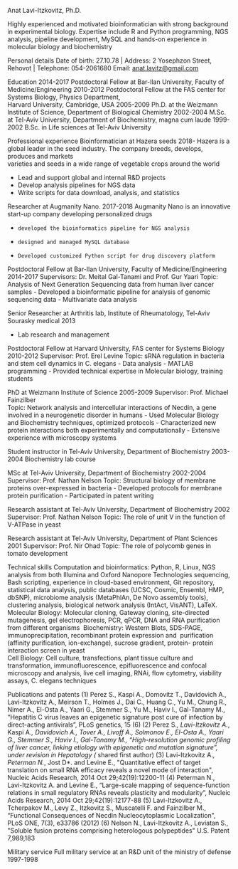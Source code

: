 Anat Lavi-Itzkovitz, Ph.D.

Highly experienced and motivated bioinformatician with strong background in experimental biology. Expertise include R and Python programming, NGS analysis, pipeline development, MySQL and hands-on experience in molecular biology and biochemistry


Personal details
Date of birth: 27.10.78    |    Address: 2 Yosephzon Street, Rehovot    |    Telephone: 054-2061680
Email: anat.lavitz@gmail.com

Education
2014-2017	 Postdoctoral Fellow at Bar-Ilan University, Faculty of Medicine/Engineering 
2010-2012 	 Postdoctoral Fellow at the FAS center for Systems Biology, Physics Department,     
  		 Harvard University, Cambridge, USA
2005-2009    Ph.D. at the Weizmann Institute of Science, Department of Biological Chemistry
2002-2004    M.Sc. at Tel-Aviv University, Department of Biochemistry, magna cum laude
1999-2002    B.Sc. in Life sciences at Tel-Aviv University

Professional experience 
Bioinformatician at Hazera seeds									                         2018-
Hazera is a global leader in the seed industry. The company breeds, develops, produces and markets   
varieties and seeds in a wide range of vegetable crops around the world
-	Lead and support global and internal R&D projects
-	Develop analysis pipelines for NGS data
-	Write scripts for data download, analysis, and statistics

Researcher at Augmanity Nano.										            2017-2018
Augmanity Nano is an innovative start-up company developing personalized drugs
-     developed the bioinformatics pipeline for NGS analysis
-     designed and managed MySQL database
-     Developed customized Python script for drug discovery platform


Postdoctoral Fellow at Bar-Ilan University, Faculty of Medicine/Engineering			            2014-2017
Supervisors: Dr. Meital Gal-Tanami and Prof. Gur Yaari 
Topic: Analysis of Next Generation Sequencing data from human liver cancer samples
	  -      Developed a bioinformatic pipeline for analysis of genomic sequencing data
	  -      Multivariate data analysis

Senior Researcher at Arthritis lab, Institute of Rheumatology, Tel-Aviv Sourasky medical 	             2013
-	Lab research and management 


Postdoctoral Fellow at Harvard University, FAS center for Systems Biology			            2010-2012
Supervisor: Prof. Erel Levine
Topic: sRNA regulation in bacteria and stem cell dynamics in C. elegans
	-     Data analysis
	-     MATLAB programming
	-     Provided technical expertise in Molecular biology, training students

PhD at Weizmann Institute of Science             								            2005-2009                                                                                                                                                                              Supervisor: Prof. Michael Fainzilber		
Topic: Network analysis and intercellular interactions of Necdin, a gene involved in a neurogenetic disorder in humans
	-     Used Molecular Biology and Biochemistry techniques, optimized protocols
	-     Characterized new protein interactions both experimentally and computationally
	-     Extensive experience with microscopy systems
 
Student instructor in Tel-Aviv University, Department of Biochemistry				            2003-2004
Biochemistry lab course

MSc at Tel-Aviv University, Department of Biochemistry		 				            2002-2004
Supervisor: Prof. Nathan Nelson
Topic: Structural biology of membrane proteins over-expressed in bacteria
	-     Developed protocols for membrane protein purification
	-     Participated in patent writing 

Research assistant at Tel-Aviv University, Department of Biochemistry				            2002
Supervisor: Prof. Nathan Nelson
Topic: The role of unit V in the function of V-ATPase in yeast

Research assistant at Tel-Aviv University, Department of Plant Sciences				            2001
Supervisor: Prof. Nir Ohad
Topic: The role of polycomb genes in tomato development

Technical skills
Computation and bioinformatics: Python, R, Linux, NGS analysis from both Illumina and Oxford Nanopore Technologies sequencing, Bash scripting, experience in cloud-based environment, Git repository, statistical data analysis, public databases (UCSC, Cosmic, Ensembl, HMP, dbSNP), microbiome analysis (MetaPhlAn, De Novo assembly tools), clustering analysis, biological network analysis (IntAct, VisANT), LaTeX. 
Molecular Biology: Molecular cloning, Gateway cloning, site-directed mutagenesis, gel electrophoresis, PCR, qPCR, DNA and RNA purification from different organisms   ‬‬‬‬‬‬‬‬‬‬‬‬‬‬
  Biochemistry: Western Blots, SDS-PAGE, immunoprecipitation, recombinant protein expression and   ‬‬‬‬‬‬‬‬‬‬‬‬‬‬
purification (affinity purification, ion-exchange), sucrose gradient, protein- ‬‬‬‬‬‬protein interaction screen in yeast       
Cell Biology: Cell culture, transfections, plant tissue culture and transformation, immunofluorescence, epifluorescence and   ‬‬‬‬‬‬‬‬‬confocal microscopy and analysis, live cell imaging, RNAi, flow cytometry, ‬‬‬‬‬‬‬‬‬‬‬‬‬viability assays, C. elegans techniques

Publications and patents
(1)	Perez S., Kaspi A., Domovitz T., Davidovich A., Lavi-Itzkovitz A., Meirson T., Holmes J., Dai C., Huang C., Yu M., Chung R., Nimer A., El-Osta A., Yaari G., Stemmer S., Yu M., Haviv I., Gal-Tanamy M., “Hepatitis C virus leaves an epigenetic signature post cure of infection by direct-acting antivirals”, PLoS genetics, 15 (6)
(2)	Perez S.*, Lavi-Itzkovitz A.*, Kaspi A.*, Davidovich A., Tover A., Livoff A., Solmonov E., El-Osta A., Yaari G., Stemmer S., Haviv I., Gal-Tanamy M., “High-resolution genomic profiling of liver cancer, linking etiology with epigenetic and mutation signature”, under revision in Hepatology (* shared first author)
(3)	Lavi-Itzkovitz A.*, Peterman N.*, Jost D*. and Levine E., "Quantitative effect of target translation on small RNA efficacy reveals a novel mode of interaction", Nucleic Acids Research, 2014 Oct 29;42(19):12200-11
(4)	Peterman N., Lavi-Itzkovitz A. and Levine E., “Large-scale mapping of sequence-function relations in small regulatory RNAs reveals plasticity and modularity”, Nucleic Acids Research, 2014 Oct 29;42(19):12177-88
(5)	Lavi-Itzkovitz A., Tcherpakov M., Levy Z., Itzkovitz S., Muscatelli F. and Fainzilber M., “Functional Consequences of Necdin Nucleocytoplasmic Localization", PLoS ONE, 7(3), e33786 (2012)
(6)	Nelson N., Lavi-Itzkovitz A., Leviatan S., "Soluble fusion proteins comprising heterologous polypeptides" U.S. Patent 7,989,183


Military service
Full military service at an R&D unit of the ministry of defense	         	             			        1997-1998


